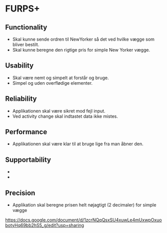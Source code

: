 # FURPS+

## Functionality
- Skal kunne sende ordren til NewYorker så det ved hvilke vægge som bliver bestilt.
- Skal kunne beregne den rigtige pris for simple New Yorker vægge.

## Usability
- Skal være nemt og simpelt at forstår og bruge.
- Simpel og uden overflødige elementer.

## Reliability
- Applikationen skal være sikret mod fejl input.
- Ved activity change skal indtastet data ikke mistes.

## Performance
- Applikationen skal være klar til at bruge lige fra man åbner den.

## Supportability
- 
- 

## Precision
- Applikation skal beregne prisen helt nøjagtigt (2 decimaler) for simple vægge





https://docs.google.com/document/d/1zcrNQqQsxSU4xuwLe4mUxwpOxuobotyHq69bb2hS5_g/edit?usp=sharing

